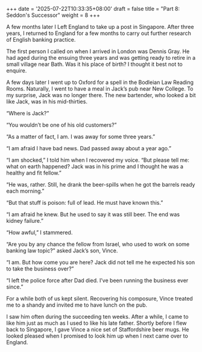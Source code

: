 +++
date = '2025-07-22T10:33:35+08:00'
draft = false
title = "Part 8: Seddon's Successor"
weight = 8
+++

A few months later I Left England to take up a post in Singapore. After three years, I returned to England for a few months to carry out further research of English banking practice.

The first person I called on when I arrived in London was Dennis Gray. He had aged during the ensuing three years and was getting ready to retire in a small village near Bath. Was it his place of birth? I thought it best not to enquire.

A few days later I went up to Oxford for a spell in the Bodleian Law Reading Rooms. Naturally, I went to have a meal in Jack’s pub near New College. To my surprise, Jack was no longer there. The new bartender, who looked a bit like Jack, was in his mid-thirties.

“Where is Jack?”

“You wouldn’t be one of his old customers?”

“As a matter of fact, I am. I was away for some three years.”

“I am afraid I have bad news. Dad passed away about a year ago.”

“I am shocked,” I told him when I recovered my voice.  “But please tell me: what on earth happened? Jack was in his prime and I thought he was a healthy and fit fellow.”

“He was, rather. Still, he drank the beer-spills when he got the barrels ready each morning.”

“But that stuff is poison: full of lead. He must have known this.”

“I am afraid he knew. But he used to say it was still beer. The end was kidney failure.”

“How awful,” I stammered.

“Are you by any chance the fellow from Israel, who used to work on some banking law topic?” asked Jack’s son, Vince.

“I am. But how come you are here? Jack did not tell me he expected his son to take the business over?”

“I left the police force after Dad died. I’ve been running the business ever since.”

For a while both of us kept silent. Recovering his composure, Vince treated me to a shandy and invited me to have lunch on the pub.

I saw him often during the succeeding ten weeks. After a while, I came to like him just as much as I used to like his late father. Shortly before I flew back to Singapore, I gave Vince a nice set of Staffordshire beer mugs. He looked pleased when I promised to look him up when I next came over to England.
